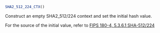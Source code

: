 ```julia
SHA2_512_224_CTX()
```

Construct an empty SHA2_512/224 context and set the initial hash value.

For the source of the initial value, refer to [FIPS 180-4, 5.3.6.1 SHA-512/224](https://nvlpubs.nist.gov/nistpubs/FIPS/NIST.FIPS.180-4.pdf)
